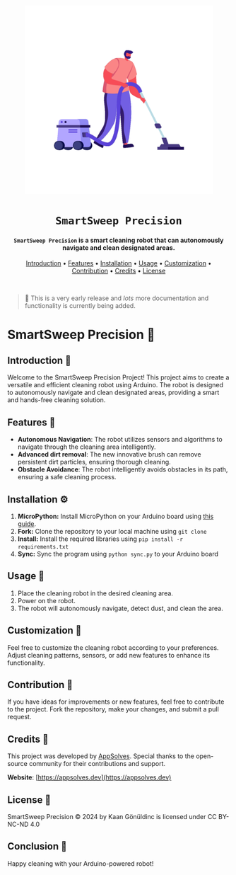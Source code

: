 <div align="center">

<img src="./assets/readme-anim.gif" alt="readmeanim" width="425" height="425"/>

# `SmartSweep Precision`

<h4><code>SmartSweep Precision</code> is a smart cleaning robot that can autonomously navigate and clean designated areas.</h4>

[Introduction](#introduction-) • [Features](#features-) • [Installation](#installation-) • [Usage](#usage-) • [Customization](#customization-) • [Contribution](#contribution-) • [Credits](#credits-) • [License](#license-)

</div>

<br />

> 👋 This is a very early release and _lots_ more documentation and functionality is currently being added.

# SmartSweep Precision 🤖

## Introduction 📖
Welcome to the SmartSweep Precision Project! This project aims to create a versatile and efficient cleaning robot using Arduino. The robot is designed to autonomously navigate and clean designated areas, providing a smart and hands-free cleaning solution.

## Features 🚀
- **Autonomous Navigation**: The robot utilizes sensors and algorithms to navigate through the cleaning area intelligently.
- **Advanced dirt removal**: The new innovative brush can remove persistent dirt particles, ensuring thorough cleaning.
- **Obstacle Avoidance**: The robot intelligently avoids obstacles in its path, ensuring a safe cleaning process.

## Installation ⚙️
1. **MicroPython:** Install MicroPython on your Arduino board using [this guide](https://docs.arduino.cc/tutorials/giga-r1-wifi/giga-micropython).
2. **Fork:** Clone the repository to your local machine using `git clone`
3. **Install:** Install the required libraries using `pip install -r requirements.txt`
4. **Sync:** Sync the program using `python sync.py` to your Arduino board

## Usage 📝
1. Place the cleaning robot in the desired cleaning area.
2. Power on the robot.
3. The robot will autonomously navigate, detect dust, and clean the area.

## Customization 🎨
Feel free to customize the cleaning robot according to your preferences. Adjust cleaning patterns, sensors, or add new features to enhance its functionality.

## Contribution 🤝
If you have ideas for improvements or new features, feel free to contribute to the project. Fork the repository, make your changes, and submit a pull request.

## Credits 🙏
This project was developed by [AppSolves](https://github.com/AppSolves). Special thanks to the open-source community for their contributions and support.

**Website**: [https://appsolves.dev](https://appsolves.dev)

## License 📜
SmartSweep Precision © 2024 by Kaan Gönüldinc is licensed under CC BY-NC-ND 4.0 

## Conclusion 🎉

Happy cleaning with your Arduino-powered robot!

